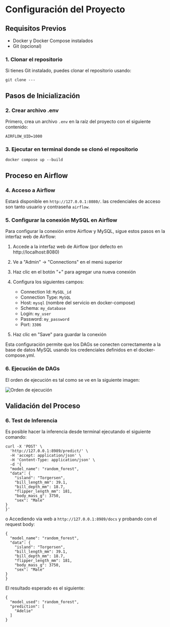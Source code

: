 # Configuración del Proyecto

## Requisitos Previos
- Docker y Docker Compose instalados
- Git (opcional)

### 1. Clonar el repositorio
Si tienes Git instalado, puedes clonar el repositorio usando:

`git clone ---`

## Pasos de Inicialización

### 2. Crear archivo .env
Primero, crea un archivo `.env` en la raíz del proyecto con el siguiente contenido:

`AIRFLOW_UID=1000`

### 3. Ejecutar en terminal donde se clonó el repositorio

`docker compose up --build`

## Proceso en Airflow

### 4. Acceso a Airflow
Estará disponible en `http://127.0.0.1:8080/`. las credenciales de acceso son tanto usuario y contraseña `airflow`.

### 5. Configurar la conexión MySQL en Airflow

Para configurar la conexión entre Airflow y MySQL, sigue estos pasos en la interfaz web de Airflow:

1. Accede a la interfaz web de Airflow (por defecto en http://localhost:8080)
2. Ve a "Admin" -> "Connections" en el menú superior
3. Haz clic en el botón "+" para agregar una nueva conexión
4. Configura los siguientes campos:
   - Connection Id: `MySQL_id`
   - Connection Type: `MySQL`
   - Host: `mysql` (nombre del servicio en docker-compose)
   - Schema: `my_database`
   - Login: `my_user`
   - Password: `my_password`
   - Port: `3306`

5. Haz clic en "Save" para guardar la conexión

Esta configuración permite que los DAGs se conecten correctamente a la base de datos MySQL usando los credenciales definidos en el docker-compose.yml.

### 6. Ejecución de DAGs

El orden de ejecución es tal como se ve en la siguiente imagen:

![Orden de ejecución](https://github.com/SubjectumJC/MLOPs/blob/feature/data-pipeline/G4_3erTaller%2C%20MLOps/imgs/DAGs.png)

## Validación del Proceso

### 6. Test de Inferencia

Es posible hacer la inferencia desde terminal ejecutando el siguiente comando:

```
curl -X 'POST' \
  'http://127.0.0.1:8989/predict/' \
  -H 'accept: application/json' \
  -H 'Content-Type: application/json' \
  -d '{
  "model_name": "random_forest",
  "data": {
    "island": "Torgersen",
    "bill_length_mm": 39.1,
    "bill_depth_mm": 18.7,
    "flipper_length_mm": 181,
    "body_mass_g": 3750,
    "sex": "Male"
}
}'
```

o Accediendo via web a `http://127.0.0.1:8989/docs` y probando con el request body:

```
{
  "model_name": "random_forest",
  "data": {
    "island": "Torgersen",
    "bill_length_mm": 39.1,
    "bill_depth_mm": 18.7,
    "flipper_length_mm": 181,
    "body_mass_g": 3750,
    "sex": "Male"
}
}
```

El resultado esperado es el siguiente:

```
{
  "model_used": "random_forest",
  "prediction": [
    "Adelie"
  ]
}
```
